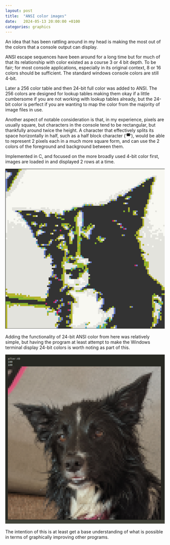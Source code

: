 ```yaml
---
layout: post
title:  "ANSI color images"
date:   2024-05-13 20:00:00 +0100
categories: graphics
---
```

An idea that has been rattling around in my head is making the most out of the colors that a console output can display.

ANSI escape sequences have been around for a long time but for much of that its relationship with color existed as a course 3 or 4 bit depth. To be fair; for most console applications, especially in its original context, 8 or 16 colors should be sufficient. The standard windows console colors are still 4-bit.

Later a 256 color table and then 24-bit full color was added to ANSI. The 256 colors are designed for lookup tables making them okay if a little cumbersome if you are not working with lookup tables already, but the 24-bit color is perfect if you are wanting to map the color from the majority of image files in use.

Another aspect of notable consideration is that, in my experience, pixels are usually square, but characters in the console tend to be rectangular, but thankfully around twice the height. A character that effectively splits its space horizontally in half, such as a half block character ('▀'), would be able to represent 2 pixels each in a much more square form, and can use the 2 colors of the foreground and background between them.

Implemented in C, and focused on the more broadly used 4-bit color first, images are loaded in and displayed 2 rows at a time.

![4-bit color](/assets/images/Screenshot%20from%202024-04-28%2012-46-11.png)

Adding the functionality of 24-bit ANSI color from here was relatively simple, but having the program at least attempt to make the Windows terminal display 24-bit colors is worth noting as part of this.

![24-bit color](/assets/images/Screenshot%20from%202024-04-28%2016-32-57.png)

The intention of this is at least get a base understanding of what is possible in terms of graphically improving other programs.